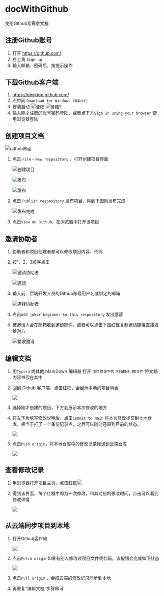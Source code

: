 # docWithGithub
 使用Github写需求文档

## 注册Github账号

1. 打开 https://github.com/
2. 右上角 `Sign up`
3. 输入邮箱、密码后，按提示操作

## 下载Github客户端

1. https://desktop.github.com/
2. 点中间 `Download for Windows (64bit)`
3. 安装启动
   ![登陆](https://img2018.cnblogs.com/blog/1404518/201811/1404518-20181101212858827-1504878327.png)
   ![登陆2](https://img2018.cnblogs.com/blog/1404518/201811/1404518-20181101212907301-2010179333.png)
4. 输入刚才注册的账号密码登陆，或者点下方`Sign in using your browser` 使用浏览器登陆

## 创建项目文档

![github界面](image-20210810101353253.png)

1. 点击 `File` - `New respository` ，打开创建项目界面

   ![创建项目](微信截图_20210810101638.png)

   ![发布](微信截图_20210810101958.png)

   ![发布](微信截图_20210810102115.png)

2. 点击 `Publish respository` 发布项目，得到下图则发布完成

   ![发布完成](发布完成.png)

3. 点击`View on Github`，在浏览器中打开该项目

## 邀请协助者

1. 协助者和项目创建者都可以修改项目内容、代码

2. 按1、2、3顺序点击

   ![邀请协助者](邀请协助者.png)

   ![邀请](邀请.png)

3. 输入前、后端开发人员的Github账号用户名或绑定的邮箱

   ![选择协助者](选择协助者.png)

4. 点击`Add joker-beginner to this respository` 发出邀请

5. 被邀请人会在邮箱收到邀请邮件，或者可以点击下图红框复制邀请链接直接发给对方

   ![接收邀请](接收邀请.png)

## 编辑文档

1. 用`Typora` 或其他 MarkDown 编辑器 打开 `项目目录下的 README.MD文件` 将文档内容书写在其中

2. 回到 Github 客户端，点击红框，会展示本地的项目列表

   ![](微信截图_20210810103536.png)

3. 选择刚才创建的项目，下方会展示本次修改的地方

4. 在左下角填写修改说明后，点击`Commit to main` 将本次修改提交到本地仓库，相当于打了一个备份记录点，之后可以随时还原到目前的状态。

   ![](微信截图_20210810103857.png)

5. 点击`Push origin`，将本地仓库中的修改记录推送到云端仓库

   ![](微信截图_20210810104143.png)

## 查看修改记录

1. 用浏览器打开项目主页，点击红框![](微信截图_20210810104749.png)

   

2. 得到该界面，每个红框中即为一次修改，和其对应的修改时间，点击可以看到修改详情

   ![](微信截图_20210810104833.png)

## 从云端同步项目到本地

1. 打开Github客户端

   ![](微信截图_20210810105353.png)

2. 点击`Fetch origin`如果有别人修改过项目文件或代码，该按钮会变成如下状态

   ![](微信截图_20210810105417.png)

3. 点击`Pull origin` ，会把云端的修改记录同步到本地

4. 再重复“编辑文档”步骤即可
